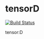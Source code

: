 # tensorD

[![Build Status](https://travis-ci.com/ay27/tensorD.svg?token=4QDTMaeTwbtxduxnaqft&branch=master)](https://travis-ci.com/ay27/tensorD)

tensor:D